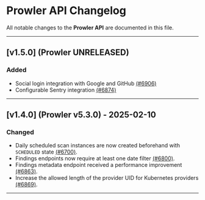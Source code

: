 # Prowler API Changelog

All notable changes to the **Prowler API** are documented in this file.

---

## [v1.5.0] (Prowler UNRELEASED)

### Added
- Social login integration with Google and GitHub [(#6906)](https://github.com/prowler-cloud/prowler/pull/6906)
- Configurable Sentry integration [(#6874)](https://github.com/prowler-cloud/prowler/pull/6874)

---

## [v1.4.0] (Prowler v5.3.0) - 2025-02-10

### Changed
- Daily scheduled scan instances are now created beforehand with `SCHEDULED` state [(#6700)](https://github.com/prowler-cloud/prowler/pull/6700).
- Findings endpoints now require at least one date filter [(#6800)](https://github.com/prowler-cloud/prowler/pull/6800).
- Findings metadata endpoint received a performance improvement [(#6863)](https://github.com/prowler-cloud/prowler/pull/6863).
- Increase the allowed length of the provider UID for Kubernetes providers [(#6869)](https://github.com/prowler-cloud/prowler/pull/6869).

---
